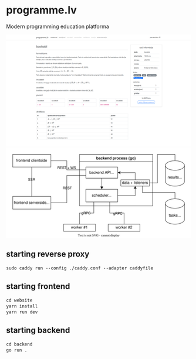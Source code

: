 # programme.lv

Modern programming education platforma

![uzdevumi](./tasks-screenshot.png)
![diagramma](./diagram.svg)

## starting reverse proxy

```
sudo caddy run --config ./caddy.conf --adapter caddyfile
```

## starting frontend

```
cd website
yarn install
yarn run dev
```

## starting backend

```
cd backend
go run .
```